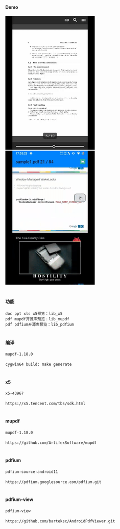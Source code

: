 #
#### Demo

![image](https://github.com/153437803/MuPDF/blob/master/device1.gif )
![image](https://github.com/153437803/MuPDF/blob/master/device2.gif )

#
#### 功能
```
doc ppt xls x5预览：lib_x5
pdf mupdf开源库预览：lib_mupdf
pdf pdfium开源库预览：lib_pdfium
```

#
#### 编译
```
mupdf-1.18.0

cygwin64 build: make generate
```

#
#### x5
```
x5-43967

https://x5.tencent.com/tbs/sdk.html
```

#
#### mupdf
```
mupdf-1.18.0

https://github.com/ArtifexSoftware/mupdf
```

#
#### pdfium
```
pdfium-source-android11

https://pdfium.googlesource.com/pdfium.git
```

#
#### pdfium-view
```
pdfium-view

https://github.com/barteksc/AndroidPdfViewer.git
```
